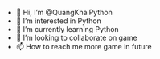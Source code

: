 - 👋 Hi, I’m @QuangKhaiPython
- 👀 I’m interested in Python
- 🌱 I’m currently learning Python
- 💞️ I’m looking to collaborate on game
- 📫 How to reach me more game in future

<!---
QuangKhaiPython/QuangKhaiPython is a ✨ special ✨ repository because its `README.md` (this file) appears on your GitHub profile.
You can click the Preview link to take a look at your changes.
--->
